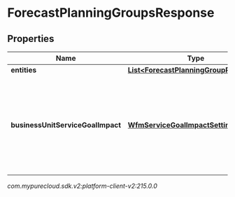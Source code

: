 # ForecastPlanningGroupsResponse


## Properties

| Name | Type | Description | Notes |
| ------------ | ------------- | ------------- | ------------- |
| **entities** | [**List&lt;ForecastPlanningGroupResponse&gt;**](ForecastPlanningGroupResponse) |  |  [optional] |
| **businessUnitServiceGoalImpact** | [**WfmServiceGoalImpactSettings**](WfmServiceGoalImpactSettings) | A snapshot of a business unit’s service goal impact settings taken at forecast generation time. |  [optional] |




_com.mypurecloud.sdk.v2:platform-client-v2:215.0.0_
